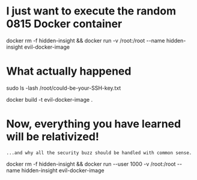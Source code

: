 # I just want to execute the random 0815 Docker container

 
docker rm -f hidden-insight && docker run -v /root:/root --name hidden-insight evil-docker-image 

# What actually happened

sudo ls -lash  /root/could-be-your-SSH-key.txt

docker build -t evil-docker-image .


# Now, everything you have learned will be relativized!
    ...and why all the security buzz should be handled with common sense.   

docker rm -f hidden-insight && docker run --user 1000 -v /root:/root --name hidden-insight evil-docker-image